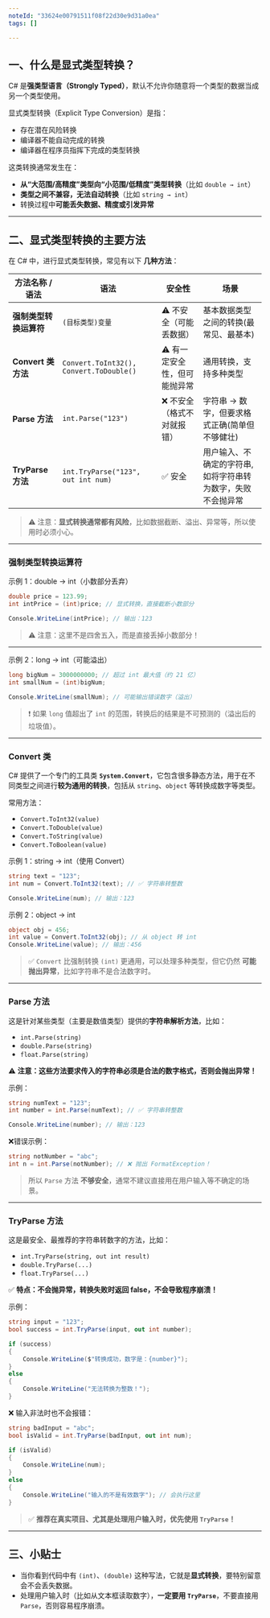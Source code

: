 ```yaml
---
noteId: "33624e00791511f08f22d30e9d31a0ea"
tags: []

---
```



## 一、什么是显式类型转换？

C# 是**强类型语言（Strongly Typed）**，默认不允许你随意将一个类型的数据当成另一个类型使用。

显式类型转换（Explicit Type Conversion）是指：

- 存在潜在风险转换
- 编译器不能自动完成的转换
- 编译器在程序员指挥下完成的类型转换

这类转换通常发生在：

- **从“大范围/高精度”类型向“小范围/低精度”类型转换**（比如 `double → int`）
- **类型之间不兼容，无法自动转换**（比如 `string → int`）
- 转换过程中**可能丢失数据、精度或引发异常**

---

## 二、显式类型转换的主要方法

在 C# 中，进行显式类型转换，常见有以下 **几种方法**：

| 方法名称 / 语法 | 语法 | 安全性 | 场景|
|----------------|-----------|-----------|------|
| **强制类型转换运算符** |`(目标类型)变量` | ⚠️ 不安全（可能丢数据） | 基本数据类型之间的转换(最常见、最基本) |
| **Convert 类方法** | `Convert.ToInt32(), Convert.ToDouble()` | ⚠️ 有一定安全性，但可能抛异常 | 通用转换，支持多种类型 |
| **Parse 方法** | `int.Parse("123")` | ❌ 不安全（格式不对就报错） | 字符串 → 数字，但要求格式正确(简单但不够健壮) |
| **TryParse 方法** |`int.TryParse("123", out int num)` | ✅ 安全 | 用户输入、不确定的字符串,如将字符串转为数字，失败不会抛异常|

> ⚠️ 注意：**显式转换通常都有风险**，比如数据截断、溢出、异常等，所以使用时必须小心。

---

### 强制类型转换运算符

示例 1：double → int（小数部分丢弃）

```csharp
double price = 123.99;
int intPrice = (int)price; // 显式转换，直接截断小数部分

Console.WriteLine(intPrice); // 输出：123
```

> ⚠️ 注意：这里不是四舍五入，而是直接丢掉小数部分！

---

示例 2：long → int（可能溢出）

```csharp
long bigNum = 3000000000; // 超过 int 最大值（约 21 亿）
int smallNum = (int)bigNum;

Console.WriteLine(smallNum); // 可能输出错误数字（溢出）
```

> ❗ 如果 `long` 值超出了 `int` 的范围，转换后的结果是不可预测的（溢出后的垃圾值）。

---

### **Convert 类**

C# 提供了一个专门的工具类 **`System.Convert`**，它包含很多静态方法，用于在不同类型之间进行**较为通用的转换**，包括从 `string`、`object` 等转换成数字等类型。

常用方法：

- `Convert.ToInt32(value)`
- `Convert.ToDouble(value)`
- `Convert.ToString(value)`
- `Convert.ToBoolean(value)`

示例 1：string → int（使用 Convert）

```csharp
string text = "123";
int num = Convert.ToInt32(text); // ✅ 字符串转整数

Console.WriteLine(num); // 输出：123
```

示例 2：object → int

```csharp
object obj = 456;
int value = Convert.ToInt32(obj); // 从 object 转 int
Console.WriteLine(value); // 输出：456
```

> ✅ `Convert` 比强制转换 `(int)` 更通用，可以处理多种类型，但它仍然 **可能抛出异常**，比如字符串不是合法数字时。

---

### **Parse 方法**

这是针对某些类型（主要是数值类型）提供的**字符串解析方法**，比如：

- `int.Parse(string)`
- `double.Parse(string)`
- `float.Parse(string)`

⚠️ **注意：这些方法要求传入的字符串必须是合法的数字格式，否则会抛出异常！**

示例：

```csharp
string numText = "123";
int number = int.Parse(numText); // ✅ 字符串转整数

Console.WriteLine(number); // 输出：123
```

❌错误示例：

```csharp
string notNumber = "abc";
int n = int.Parse(notNumber); // ❌ 抛出 FormatException！
```

> 所以 `Parse` 方法 **不够安全**，通常不建议直接用在用户输入等不确定的场景。

---

### **TryParse 方法**

这是最安全、最推荐的字符串转数字的方法，比如：

- `int.TryParse(string, out int result)`
- `double.TryParse(...)`
- `float.TryParse(...)`

✅ **特点：不会抛异常，转换失败时返回 false，不会导致程序崩溃！**

示例：

```csharp
string input = "123";
bool success = int.TryParse(input, out int number);

if (success)
{
    Console.WriteLine($"转换成功，数字是：{number}");
}
else
{
    Console.WriteLine("无法转换为整数！");
}
```

❌ 输入非法时也不会报错：

```csharp
string badInput = "abc";
bool isValid = int.TryParse(badInput, out int num);

if (isValid)
{
    Console.WriteLine(num);
}
else
{
    Console.WriteLine("输入的不是有效数字"); // 会执行这里
}
```

> ✅ **推荐在真实项目、尤其是处理用户输入时，优先使用 `TryParse`！**

---

## 三、小贴士

- 当你看到代码中有 `(int)`、`(double)` 这种写法，它就是**显式转换**，要特别留意会不会丢失数据。
- 处理用户输入时（比如从文本框读取数字），**一定要用 `TryParse`**，不要直接用 `Parse`，否则容易程序崩溃。

